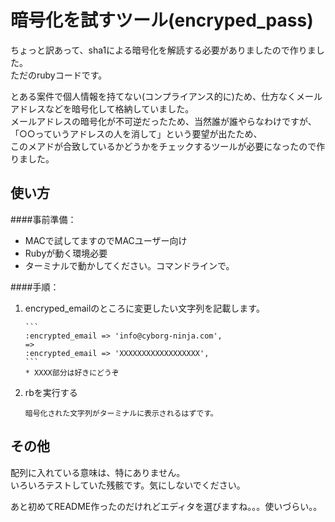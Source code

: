 暗号化を試すツール(encryped_pass)
=================================

ちょっと訳あって、sha1による暗号化を解読する必要がありましたので作りました。  
ただのrubyコードです。

とある案件で個人情報を持てない(コンプライアンス的に)ため、仕方なくメールアドレスなどを暗号化して格納していました。  
メールアドレスの暗号化が不可逆だったため、当然誰が誰やらなわけですが、  
「○○っていうアドレスの人を消して」という要望が出たため、  
このメアドが合致しているかどうかをチェックするツールが必要になったので作りました。


使い方
-----

####事前準備：
* MACで試してますのでMACユーザー向け
* Rubyが動く環境必要
* ターミナルで動かしてください。コマンドラインで。


####手順：
1. encryped_emailのところに変更したい文字列を記載します。

       ```
       :encrypted_email => 'info@cyborg-ninja.com',
       =>
       :encrypted_email => 'XXXXXXXXXXXXXXXXXX',
       ```
       * XXXX部分は好きにどうぞ
       
       
2. rbを実行する

       暗号化された文字列がターミナルに表示されるはずです。


その他
-----

配列に入れている意味は、特にありません。  
いろいろテストしていた残骸です。気にしないでください。

あと初めてREADME作ったのだけれどエディタを選びますね。。。使いづらい。。

